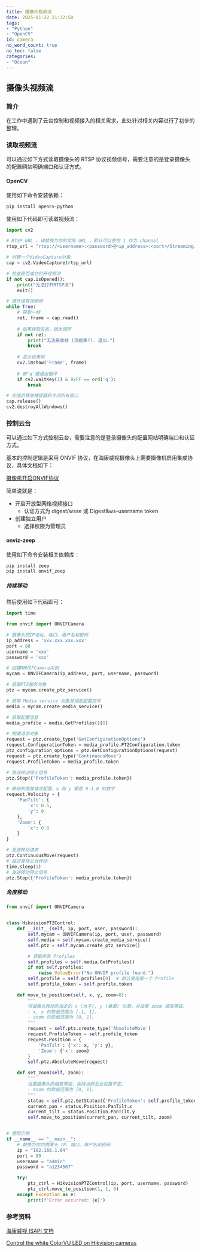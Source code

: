 ```yaml
---
title: 摄像头视频流
date: 2025-01-22 21:32:58
tags:
- "Python"
- "OpenCV"
id: camera
no_word_count: true
no_toc: false
categories: 
- "Ocean"
---
```


## 摄像头视频流

### 简介

在工作中遇到了云台控制和视频接入的相关需求，此处针对相关内容进行了初步的整理。

### 读取视频流

可以通过如下方式读取摄像头的 RTSP 协议视频信号，需要注意的是登录摄像头的配置网站明确端口和认证方式。

####  OpenCV

使用如下命令安装依赖：

```bash
pip install opencv-python
```

使用如下代码即可读取视频流：

```python
import cv2

# RTSP URL ，请替换为你的实际 URL ，默认可以使用 1 作为 channel
rtsp_url = "rtsp://<username>:<password>@<ip_address>:<port>/Streaming/Channels/<channel>"

# 创建一个VideoCapture对象
cap = cv2.VideoCapture(rtsp_url)

# 检查是否成功打开视频流
if not cap.isOpened():
    print("无法打开RTSP流")
    exit()

# 循环读取视频帧
while True:
    # 获取一帧
    ret, frame = cap.read()
    
    # 如果读取失败，跳出循环
    if not ret:
        print("无法接收帧 (流结束?). 退出.")
        break
    
    # 显示结果帧
    cv2.imshow('Frame', frame)
    
    # 按'q'键退出循环
    if cv2.waitKey(1) & 0xFF == ord('q'):
        break

# 完成后释放捕捉器和关闭所有窗口
cap.release()
cv2.destroyAllWindows()
```

### 控制云台

可以通过如下方式控制云台，需要注意的是登录摄像头的配置网站明确端口和认证方式。

基本的控制逻辑是采用 ONVIF 协议，在海康威视摄像头上需要摄像机启用集成协议，具体文档如下：

[摄像机开启ONVIF协议](https://knowbot.hikvision.com/webchatbot-pc/#/sharingPath?params=379537&sysNum=1693447044565&type=0)

简单说就是：

- 开启开放型网络视频接口
    - 认证方式为 digest/wsse 或 Digest&ws-username token 
- 创建独立用户
    - 选择权限为管理员

#### onviz-zeep

使用如下命令安装相关依赖库：

```bash
pip install zeep
pip install onvif_zeep
```

##### 持续移动

然后使用如下代码即可：

```python
import time

from onvif import ONVIFCamera

# 摄像头的IP地址、端口、用户名和密码
ip_address = 'xxx.xxx.xxx.xxx'
port = 80
username = 'xxx'
password = 'xxx'

# 创建ONVIFCamera实例
mycam = ONVIFCamera(ip_address, port, username, password)

# 获取PTZ服务对象
ptz = mycam.create_ptz_service()

# 获取 Media service 对象并得到配置文件
media = mycam.create_media_service()

# 获取配置信息
media_profile = media.GetProfiles()[0]

# 构建请求对象
request = ptz.create_type('GetConfigurationOptions')
request.ConfigurationToken = media_profile.PTZConfiguration.token
ptz_configuration_options = ptz.GetConfigurationOptions(request)
request = ptz.create_type('ContinuousMove')
request.ProfileToken = media_profile.token

# 发送转动停止信号
ptz.Stop({'ProfileToken': media_profile.token})

# 转动和缩放请求配置，x 和 y 都是 0-1.0 的数字
request.Velocity = {
    'PanTilt': {
        'x': 0.5,
        'y': 0
    },
    'Zoom': {
        'x': 0.8
    }
}

# 发送转动请求
ptz.ContinuousMove(request)
# 延迟等待云台转动
time.sleep(1)
# 发送转动停止信号
ptz.Stop({'ProfileToken': media_profile.token})
```

##### 角度移动

```python
from onvif import ONVIFCamera


class HikvisionPTZControl:
    def __init__(self, ip, port, user, password):
        self.mycam = ONVIFCamera(ip, port, user, password)
        self.media = self.mycam.create_media_service()
        self.ptz = self.mycam.create_ptz_service()

        # 获取所有 Profiles
        self.profiles = self.media.GetProfiles()
        if not self.profiles:
            raise ValueError("No ONVIF profile found.")
        self.profile = self.profiles[0]  # 默认使用第一个 Profile
        self.profile_token = self.profile.token

    def move_to_position(self, x, y, zoom=0):
        """
        将摄像头移动到指定的 x (水平), y (垂直) 位置，并设置 zoom 缩放等级。
        - x, y 的取值范围为 [-1, 1]。
        - zoom 的取值范围为 [0, 1]。
        """
        request = self.ptz.create_type('AbsoluteMove')
        request.ProfileToken = self.profile_token
        request.Position = {
            'PanTilt': {'x': x, 'y': y},
            'Zoom': {'x': zoom}
        }
        self.ptz.AbsoluteMove(request)

    def set_zoom(self, zoom):
        """
        设置摄像头的缩放等级，保持当前云台位置不变。
        - zoom 的取值范围为 [0, 1]。
        """
        status = self.ptz.GetStatus({'ProfileToken': self.profile_token})
        current_pan = status.Position.PanTilt.x
        current_tilt = status.Position.PanTilt.y
        self.move_to_position(current_pan, current_tilt, zoom)


# 使用示例
if __name__ == "__main__":
    # 替换为你的摄像头 IP、端口、用户名和密码
    ip = "192.168.1.64"
    port = 80
    username = "admin"
    password = "a1234567"

    try:
        ptz_ctrl = HikvisionPTZControl(ip, port, username, password)
        ptz_ctrl.move_to_position(1, 1, 0)
    except Exception as e:
        print(f"Error occurred: {e}")
```

### 参考资料

[海康威视 ISAPI 文档](https://download.isecj.jp/catalog/misc/isapi.pdf)

[Control the white ColorVU LED on Hikvision cameras](https://community.home-assistant.io/t/control-the-white-colorvu-led-on-hikvision-cameras/245092/13)
